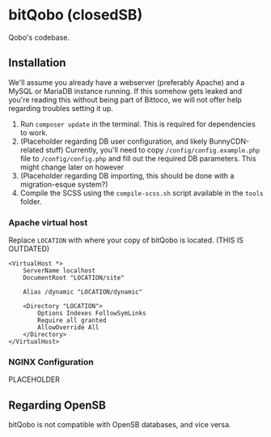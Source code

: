# bitQobo (closedSB)
Qobo's codebase.

## Installation
We'll assume you already have a webserver (preferably Apache) and a MySQL or MariaDB instance running. If this somehow gets leaked and you're reading this without being part of Bittoco, we will not offer help regarding troubles setting it up.

1. Run ``composer update`` in the terminal. This is required for dependencies to work.
2. (Placeholder regarding DB user configuration, and likely BunnyCDN-related stuff) Currently, you'll need to copy ``/config/config.example.php`` file to ``/config/config.php`` and fill out the required DB parameters. This might change later on however
3. (Placeholder regarding DB importing, this should be done with a migration-esque system?)
4. Compile the SCSS using the ``compile-scss.sh`` script available in the ``tools`` folder.

### Apache virtual host
Replace ``LOCATION`` with where your copy of bitQobo is located. (THIS IS OUTDATED)

```
<VirtualHost *> 
    ServerName localhost
    DocumentRoot "LOCATION/site"

    Alias /dynamic "LOCATION/dynamic"

    <Directory "LOCATION">
        Options Indexes FollowSymLinks
        Require all granted
        AllowOverride All
    </Directory>
</VirtualHost>
```

### NGINX Configuration
PLACEHOLDER

## Regarding OpenSB
bitQobo is not compatible with OpenSB databases, and vice versa.